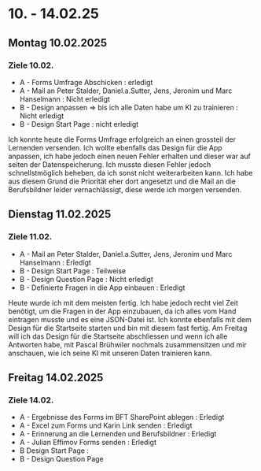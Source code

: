 # 10. - 14.02.25

## Montag 10.02.2025
### Ziele 10.02.
- A - Forms Umfrage Abschicken : erledigt
- A - Mail an Peter Stalder, Daniel.a.Sutter, Jens, Jeronim und Marc Hanselmann : Nicht erledigt
- B - Design anpassen => bis ich alle Daten habe um KI zu trainieren : Nicht erledigt
- B - Design Start Page : nicht erledigt

Ich konnte heute die Forms Umfrage erfolgreich an einen grossteil der Lernenden versenden. Ich wollte
ebenfalls das Design für die App anpassen, ich habe jedoch einen neuen Fehler erhalten und dieser war auf seiten der Datenspeicherung. 
Ich musste diesen Fehler jedoch schnellstmöglich beheben, da ich sonst nicht weiterarbeiten kann. Ich habe aus diesem Grund die Priorität eher dort angesetzt und die Mail an die Berufsbildner 
leider vernachlässigt, diese werde ich morgen versenden.

## Dienstag 11.02.2025
### Ziele 11.02.
- A - Mail an Peter Stalder, Daniel.a.Sutter, Jens, Jeronim und Marc Hanselmann : Erledigt
- B - Design Start Page : Teilweise
- B - Design Question Page : Nicht erledigt
- B - Definierte Fragen in die App einbauen : Erledigt

Heute wurde ich mit dem meisten fertig. Ich habe jedoch recht viel Zeit benötigt, um die Fragen in der App einzubauen, da ich alles vom Hand eintragen musste und es eine JSON-Datei ist.
Ich konnte ebenfalls mit dem Design für die Startseite starten und bin mit diesem fast fertig. Am Freitag will ich das Design für die Startseite abschliessen und wenn ich alle Antworten habe, mit 
Pascal Brühwiler nochmals zusammensitzen und mir anschauen, wie ich seine KI mit unseren Daten trainieren kann.

## Freitag 14.02.2025
### Ziele 14.02.
- A - Ergebnisse des Forms im BFT SharePoint ablegen : Erledigt
- A - Excel zum Forms und Karin Link senden : Erledigt
- A - Erinnerung an die Lernenden und Berufsbildner : Erledigt
- A - Julian Effimov Forms senden : Erledigt
- B Design Start Page : 
- B - Design Question Page